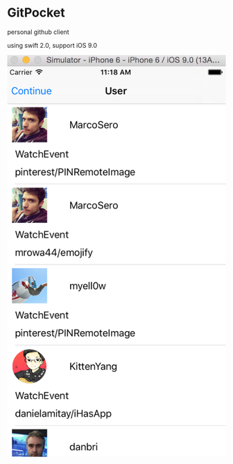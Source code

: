 # GitPocket
personal github client

using swift 2.0, support iOS 9.0

![V1.0](GitPocket/GitPocket/Img/v1.0.png)
